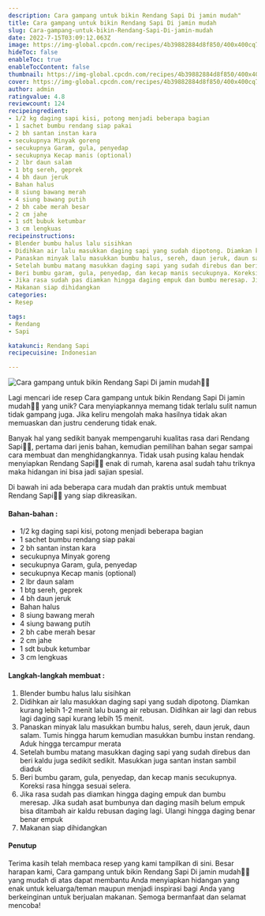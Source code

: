 ```yaml
---
description: Cara gampang untuk bikin Rendang Sapi Di jamin mudah"
title: Cara gampang untuk bikin Rendang Sapi Di jamin mudah
slug: Cara-gampang-untuk-bikin-Rendang-Sapi-Di-jamin-mudah
date: 2022-7-15T03:09:12.063Z
image: https://img-global.cpcdn.com/recipes/4b39882884d8f850/400x400cq70/photo.jpg
hideToc: false
enableToc: true
enableTocContent: false
thumbnail: https://img-global.cpcdn.com/recipes/4b39882884d8f850/400x400cq70/photo.jpg
cover: https://img-global.cpcdn.com/recipes/4b39882884d8f850/400x400cq70/photo.jpg
author: admin
ratingvalue: 4.8
reviewcount: 124
recipeingredient:
- 1/2 kg daging sapi kisi, potong menjadi beberapa bagian
- 1 sachet bumbu rendang siap pakai
- 2 bh santan instan kara
- secukupnya Minyak goreng
- secukupnya Garam, gula, penyedap
- secukupnya Kecap manis (optional)
- 2 lbr daun salam
- 1 btg sereh, geprek
- 4 bh daun jeruk
- Bahan halus
- 8 siung bawang merah
- 4 siung bawang putih
- 2 bh cabe merah besar
- 2 cm jahe
- 1 sdt bubuk ketumbar
- 3 cm lengkuas
recipeinstructions:
- Blender bumbu halus lalu sisihkan
- Didihkan air lalu masukkan daging sapi yang sudah dipotong. Diamkan kurang lebih 1-2 menit lalu buang air rebusan. Didihkan air lagi dan rebus lagi daging sapi kurang lebih 15 menit.
- Panaskan minyak lalu masukkan bumbu halus, sereh, daun jeruk, daun salam. Tumis hingga harum kemudian masukkan bumbu instan rendang. Aduk hingga tercampur merata
- Setelah bumbu matang masukkan daging sapi yang sudah direbus dan beri kaldu juga sedikit sedikit. Masukkan juga santan instan sambil diaduk
- Beri bumbu garam, gula, penyedap, dan kecap manis secukupnya. Koreksi rasa hingga sesuai selera.
- Jika rasa sudah pas diamkan hingga daging empuk dan bumbu meresap. Jika sudah asat bumbunya dan daging masih belum empuk bisa ditambah air kaldu rebusan daging lagi. Ulangi hingga daging benar benar empuk
- Makanan siap dihidangkan
categories:
- Resep

tags:
- Rendang
- Sapi

katakunci: Rendang Sapi
recipecuisine: Indonesian

---
```


![Cara gampang untuk bikin Rendang Sapi Di jamin mudah👩‍🍳](https://img-global.cpcdn.com/recipes/4b39882884d8f850/400x400cq70/photo.jpg)

Lagi mencari ide resep Cara gampang untuk bikin Rendang Sapi Di jamin mudah👩‍🍳 yang unik? Cara menyiapkannya memang tidak terlalu sulit namun tidak gampang juga. Jika keliru mengolah maka hasilnya tidak akan memuaskan dan justru cenderung tidak enak.

Banyak hal yang sedikit banyak mempengaruhi kualitas rasa dari Rendang Sapi👩‍🍳, pertama dari jenis bahan, kemudian pemilihan bahan segar sampai cara membuat dan menghidangkannya. Tidak usah pusing kalau hendak menyiapkan Rendang Sapi👩‍🍳 enak di rumah, karena asal sudah tahu triknya maka hidangan ini bisa jadi sajian spesial.

Di bawah ini ada beberapa cara mudah dan praktis untuk membuat Rendang Sapi👩‍🍳 yang siap dikreasikan.

<!--inarticleads1-->

#### Bahan-bahan :

- 1/2 kg daging sapi kisi, potong menjadi beberapa bagian
- 1 sachet bumbu rendang siap pakai
- 2 bh santan instan kara
- secukupnya Minyak goreng
- secukupnya Garam, gula, penyedap
- secukupnya Kecap manis (optional)
- 2 lbr daun salam
- 1 btg sereh, geprek
- 4 bh daun jeruk
- Bahan halus
- 8 siung bawang merah
- 4 siung bawang putih
- 2 bh cabe merah besar
- 2 cm jahe
- 1 sdt bubuk ketumbar
- 3 cm lengkuas

<!--inarticleads2-->

#### Langkah-langkah membuat :

1. Blender bumbu halus lalu sisihkan
1. Didihkan air lalu masukkan daging sapi yang sudah dipotong. Diamkan kurang lebih 1-2 menit lalu buang air rebusan. Didihkan air lagi dan rebus lagi daging sapi kurang lebih 15 menit.
1. Panaskan minyak lalu masukkan bumbu halus, sereh, daun jeruk, daun salam. Tumis hingga harum kemudian masukkan bumbu instan rendang. Aduk hingga tercampur merata
1. Setelah bumbu matang masukkan daging sapi yang sudah direbus dan beri kaldu juga sedikit sedikit. Masukkan juga santan instan sambil diaduk
1. Beri bumbu garam, gula, penyedap, dan kecap manis secukupnya. Koreksi rasa hingga sesuai selera.
1. Jika rasa sudah pas diamkan hingga daging empuk dan bumbu meresap. Jika sudah asat bumbunya dan daging masih belum empuk bisa ditambah air kaldu rebusan daging lagi. Ulangi hingga daging benar benar empuk
1. Makanan siap dihidangkan

#### Penutup

Terima kasih telah membaca resep yang kami tampilkan di sini. Besar harapan kami, Cara gampang untuk bikin Rendang Sapi Di jamin mudah👩‍🍳 yang mudah di atas dapat membantu Anda menyiapkan hidangan yang enak untuk keluarga/teman maupun menjadi inspirasi bagi Anda yang berkeinginan untuk berjualan makanan. Semoga bermanfaat dan selamat mencoba!